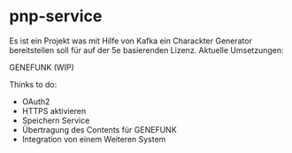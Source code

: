 # pnp-service

Es ist ein Projekt was mit Hilfe von Kafka ein Charackter Generator bereitstellen soll für auf der 5e basierenden
Lizenz.
Aktuelle Umsetzungen:

GENEFUNK (WIP)

Thinks to do:

- OAuth2
- HTTPS aktivieren
- Speichern Service
- Übertragung des Contents für GENEFUNK
- Integration von einem Weiteren System
